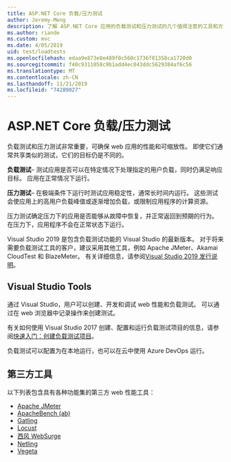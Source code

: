 ```yaml
---
title: ASP.NET Core 负载/压力测试
author: Jeremy-Meng
description: 了解 ASP.NET Core 应用的负载测试和压力测试的几个值得注意的工具和方法。
ms.author: riande
ms.custom: mvc
ms.date: 4/05/2019
uid: test/loadtests
ms.openlocfilehash: edaa9e873e8e489f0c560c1736f81358ca1720d0
ms.sourcegitcommit: f40c9311058c9b1add4ec043ddc5629384af6c56
ms.translationtype: MT
ms.contentlocale: zh-CN
ms.lasthandoff: 11/21/2019
ms.locfileid: "74289027"
---
```

# <a name="aspnet-core-loadstress-testing"></a>ASP.NET Core 负载/压力测试

负载测试和压力测试非常重要，可确保 web 应用的性能和可缩放性。 即使它们通常共享类似的测试，它们的目标仍是不同的。

**负载测试**&ndash; 测试应用是否可以在特定情况下处理指定的用户负载，同时仍满足响应目标。 应用在正常情况下运行。

**压力测试**&ndash; 在极端条件下运行时测试应用稳定性，通常长时间内运行。 这些测试会使应用上的高用户负载峰值或逐渐增加负载，或限制应用程序的计算资源。

压力测试确定压力下的应用是否能够从故障中恢复，并正常返回到预期的行为。 在压力下，应用程序不会在正常状态下运行。

Visual Studio 2019 是包含负载测试功能的 Visual Studio 的最新版本。 对于将来需要负载测试工具的客户，建议采用其他工具，例如 Apache JMeter、Akamai CloudTest 和 BlazeMeter。 有关详细信息，请参阅[Visual Studio 2019 发行说明](/visualstudio/releases/2019/release-notes-v16.0#test-tools)。

## <a name="visual-studio-tools"></a>Visual Studio Tools

通过 Visual Studio，用户可以创建、开发和调试 web 性能和负载测试。 可以通过在 web 浏览器中记录操作来创建测试。

有关如何使用 Visual Studio 2017 创建、配置和运行负载测试项目的信息，请参阅[快速入门：创建负载测试项目](/visualstudio/test/quickstart-create-a-load-test-project?view=vs-2017)。

负载测试可以配置为在本地运行，也可以在云中使用 Azure DevOps 运行。

## <a name="third-party-tools"></a>第三方工具

以下列表包含具有各种功能集的第三方 web 性能工具：

* [Apache JMeter](https://jmeter.apache.org/)
* [ApacheBench (ab)](https://httpd.apache.org/docs/2.4/programs/ab.html)
* [Gatling](https://gatling.io/)
* [Locust](https://locust.io/)
* [西风 WebSurge](https://websurge.west-wind.com/)
* [Netling](https://github.com/hallatore/Netling)
* [Vegeta](https://github.com/tsenart/vegeta)
